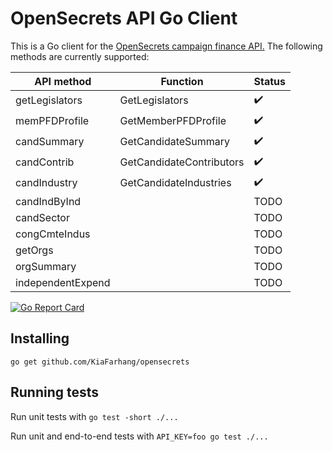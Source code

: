 # OpenSecrets API Go Client

This is a Go client for the [OpenSecrets campaign finance API.](https://www.opensecrets.org/open-data/api) The following methods are currently supported:

| **API method**    | **Function**             | **Status** |
|-------------------|--------------------------|--------|
| getLegislators    | GetLegislators           | :heavy_check_mark:      |
| memPFDProfile     | GetMemberPFDProfile      | :heavy_check_mark:      |
| candSummary       | GetCandidateSummary      | :heavy_check_mark:      |
| candContrib       | GetCandidateContributors | :heavy_check_mark:      |
| candIndustry      | GetCandidateIndustries   | :heavy_check_mark:      |
| candIndByInd      |                          | TODO   |
| candSector        |                          | TODO   |
| congCmteIndus     |                          | TODO   |
| getOrgs           |                          | TODO   |
| orgSummary        |                          | TODO   |
| independentExpend |                          | TODO   |

[![Go Report Card](https://goreportcard.com/badge/github.com/KiaFarhang/opensecrets)](https://goreportcard.com/report/github.com/KiaFarhang/opensecrets)

## Installing

`go get github.com/KiaFarhang/opensecrets`

## Running tests

Run unit tests with `go test -short ./...`

Run unit and end-to-end tests with `API_KEY=foo go test ./...`